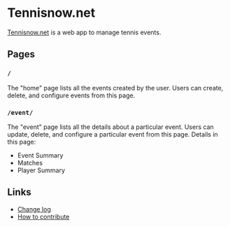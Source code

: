 # Tennisnow.net

[Tennisnow.net](https://tennisnow.net) is a web app to manage tennis events.

## Pages

### `/` 

The "home" page lists all the events created by the user. Users can create, delete, and configure events from this page.

### `/event/` 

The "event" page lists all the details about a particular event. Users can update, delete, and configure a particular event from this page. Details in this page:

* Event Summary
* Matches
* Player Summary

## Links

* [Change log](CHANGELOG.md)
* [How to contribute](CONTRIBUTE.md)
